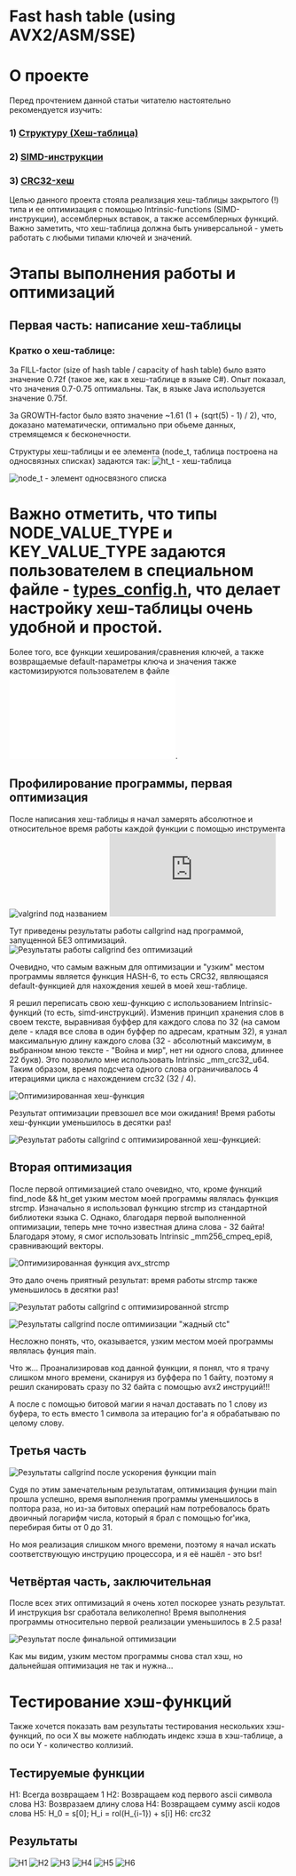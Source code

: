 # Fast hash table (using AVX2/ASM/SSE)

# О проекте

Перед прочтением данной статьи читателю настоятельно рекомендуется изучить:
### 1) [Структуру (Хеш-таблица)](https://en.wikipedia.org/wiki/Hash_table)
### 2) [SIMD-инструкции](https://ru.wikipedia.org/wiki/SIMD)
### 3) [CRC32-хеш](https://en.wikipedia.org/wiki/Cyclic_redundancy_check)

Целью данного проекта стояла реализация хеш-таблицы закрытого (!) типа и ее оптимизация с помощью Intrinsic-functions (SIMD-инструкции), ассемблерных вставок, а также ассемблерных функций. Важно заметить, что хеш-таблица должна быть универсальной - уметь работать с любыми типами ключей и значений. 

# Этапы выполнения работы и оптимизаций

##  Первая часть: написание хеш-таблицы

### Кратко о хеш-таблице:

За FILL-factor (size of hash table / capacity of hash table) было взято значение 0.72f (такое же, как в хеш-таблице в языке C#).
Опыт показал, что значения 0.7-0.75 оптимальны. Так, в языке Java используется значение 0.75f.

За GROWTH-factor было взято значение ~1.61 (1 + (sqrt(5) - 1) / 2), что, доказано математически, оптимально при обьеме данных, стремящемся к бесконечности.

Структуры хеш-таблицы и ее элемента (node_t, таблица построена на односвязных списках) задаются так:
![ht_t - хеш-таблица](img/ht_typedef.png)

![node_t - элемент односвязного списка](img/node_type.png)

# Важно отметить, что типы NODE_VALUE_TYPE и KEY_VALUE_TYPE задаются пользователем в специальном файле - [types_config.h](src/asm_optimise/types_config.h), что делает настройку хеш-таблицы очень удобной и простой.
Более того, все функции хеширования/сравнения ключей, а также возвращаемые default-параметры ключа и значения также кастомизируются  пользователем в файле ![types_config](src/asm_optimise/types_config.h).



## Профилирование программы, первая оптимизация

После написания хеш-таблицы я начал замерять абсолютное и относительное время работы каждой функции с помощью инструмента ![valgrind](https://valgrind.org/) под названием ![callgrind](https://valgrind.org/docs/manual/cl-manual.html) 

Тут приведены результаты работы callgrind над программой, запущенной БЕЗ оптимизаций.
![Результаты работы callgrind без оптимизаций](link)

Очевидно, что самым важным для оптимизации и "узким" местом программы является функция HASH-6, то есть CRC32, являющаяся default-функцией для нахождения хешей в моей хеш-таблице. 

Я решил переписать свою хеш-функцию с использованием Intrinsic-функций (то есть, simd-инструкций). Изменив принцип хранения слов в своем тексте, выравнивая буффер для каждого слова по 32 (на самом деле - кладя все слова в один буффер по адресам, кратным 32), я узнал максимальную длину каждого слова (32 - абсолютный максимум, в выбранном мною тексте - "Война и мир", нет ни одного слова, длиннее 22 букв).
Это позволило мне использовать Intrinsic _mm_crc32_u64. Таким образом, время подсчета одного слова ограничивалось 4 итерациями цикла с нахождением crc32 (32 / 4). 

![Оптимизированная хеш-функция](img/optimized_hash.png)

Результат оптимизации превзошел все мои ожидания! Время работы хеш-функции уменьшилось в десятки раз!

![Результат работы callgrind с оптимизированной хеш-функцией](img/with_hash_callgrind.png):

## Вторая оптимизация

После первой оптимизацией стало очевидно, что, кроме функций find_node && ht_get узким местом моей программы являлась функция strcmp.
Изначально я использовал функцию strcmp из стандартной библиотеки языка C. Однако, благодаря первой выполненной оптимизации, теперь мне точно известная длина слова - 32 байта! Благодаря этому, я смог использовать Intrinsic _mm256_cmpeq_epi8, сравнивающий векторы.

![Оптимизированная функция avx_strcmp](img/avx_strcmp.png)

Это дало очень приятный результат: время работы strcmp также уменьшилось в десятки раз!


![Результат работы callgrind с оптимизированной strcmp](img/callgrind_strcmp_optimized.png)

![Результаты callgrind после оптимиизации "жадный ctc"](https://user-images.githubusercontent.com/26509840/162766453-e325da7f-419a-4c08-a219-f605c628c295.png)

Несложно понять, что, оказывается, узким местом моей программы являлась фунция main.

Что ж... Проанализировав код данной функции, я понял, что я трачу слишком много времени, сканируя из буффера по 1 байту, поэтому я решил сканировать сразу по 32 байта с помощью avx2 инструций!!! 

А после с помощью битовой магии я начал доставать по 1 слову из буфера, то есть вместо 1 символа за итерацию for'а я обрабатываю по целому слову.

## Третья часть

![Результаты callgrind после ускорения функции main](https://user-images.githubusercontent.com/26509840/162767165-36ca153c-f0c8-44a4-82d2-498608216783.png)

Судя по этим замечательным результатам, оптимизация фунции main прошла успешно, время выполнения программы уменьшилось в полтора раза, но из-за битовых операций нам потребовалось брать двоичный логарифм числа, который я брал с помощью for'ика, перебирая биты от 0 до 31.

Но моя реализация слишком много времени, поэтому я начал искать соответствующую инструцию процессора, и я её нашёл - это bsr!

## Четвёртая часть, заключительная

После всех этих оптимизаций я очень хотел поскорее узнать результат. И инструкция bsr сработала великолепно! Время выполнения программы относительно первой реализации уменьшилось в 2.5 раза!

![Результат после финальной оптимизации](https://user-images.githubusercontent.com/26509840/162768151-1c053a67-07e0-42e9-91ba-1aea39fac98c.png)

Как мы видим, узким местом программы снова стал хэш, но дальнейшая оптимизация не так и нужна...

# Тестирование хэш-функций

Также хочется показать вам результаты тестирования нескольких хэш-функций, по оси X вы можете наблюдать индекс хэша в хэш-таблице, а по оси Y - количество коллизий.

## Тестируемые функции

H1: Всегда возвращаем 1
H2: Возвращаем код первого ascii символа слова
H3: Возвразаем длину слова
H4: Возвращаем сумму ascii кодов слова
H5: H_0 = s[0]; H_i = rol(H_{i-1}) + s[i]
H6: crc32

## Результаты

![H1](https://user-images.githubusercontent.com/26509840/162768440-144869f7-aadc-4a4e-949b-acfa8fb1b209.png)
![H2](https://user-images.githubusercontent.com/26509840/162768447-98192dba-4395-4743-9345-136898861e26.png)
![H3](https://user-images.githubusercontent.com/26509840/162768451-f1271be9-a9da-4e1a-bba5-4c6ad664c6fe.png)
![H4](https://user-images.githubusercontent.com/26509840/162768452-158e9da8-a071-4402-b791-b1b8900b2d65.png)
![H5](https://user-images.githubusercontent.com/26509840/162768453-51ec6ef5-3046-42b1-8821-135560c6d652.png)
![H6](https://user-images.githubusercontent.com/26509840/162768456-a7de5b66-d2c0-453c-a657-371fd43b1036.png)
